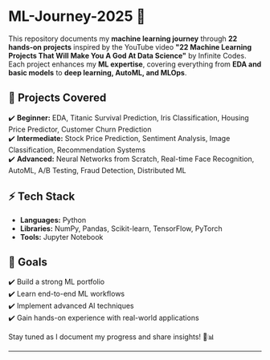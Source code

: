 # ML-Journey-2025 🚀  

This repository documents my **machine learning journey** through **22 hands-on projects** inspired by the YouTube video **"22 Machine Learning Projects That Will Make You A God At Data Science"** by Infinite Codes. Each project enhances my **ML expertise**, covering everything from **EDA and basic models** to **deep learning, AutoML, and MLOps**.  

## 📌 Projects Covered  
✔️ **Beginner:** EDA, Titanic Survival Prediction, Iris Classification, Housing Price Predictor, Customer Churn Prediction  
✔️ **Intermediate:** Stock Price Prediction, Sentiment Analysis, Image Classification, Recommendation Systems  
✔️ **Advanced:** Neural Networks from Scratch, Real-time Face Recognition, AutoML, A/B Testing, Fraud Detection, Distributed ML  

## ⚡ Tech Stack  
- **Languages:** Python  
- **Libraries:** NumPy, Pandas, Scikit-learn, TensorFlow, PyTorch  
- **Tools:** Jupyter Notebook  

## 🎯 Goals  
✔️ Build a strong ML portfolio  
✔️ Learn end-to-end ML workflows  
✔️ Implement advanced AI techniques  
✔️ Gain hands-on experience with real-world applications  

Stay tuned as I document my progress and share insights! 🚀📊  

---
